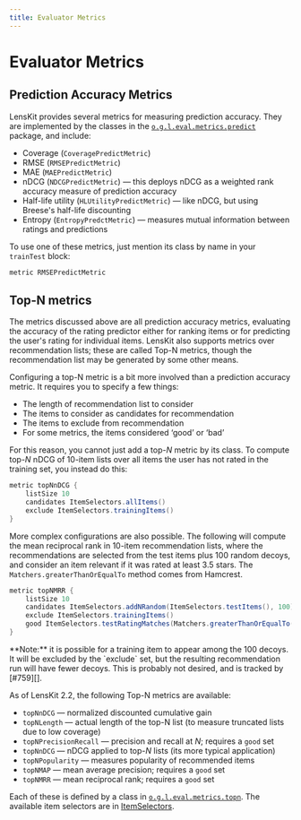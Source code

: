 ```yaml
---
title: Evaluator Metrics
---
```


# Evaluator Metrics

## Prediction Accuracy Metrics

[predict]: /apidocs/org/grouplens/lenskit/eval/metrics/predict/package-summary.html

LensKit provides several metrics for measuring prediction accuracy. They are implemented by the classes in the [`o.g.l.eval.metrics.predict`][predict] package, and include:

- Coverage (`CoveragePredictMetric`)
- RMSE (`RMSEPredictMetric`)
- MAE (`MAEPredictMetric`)
- nDCG (`NDCGPredictMetric`) — this deploys nDCG as a weighted rank accuracy measure of prediction accuracy
- Half-life utility (`HLUtilityPredictMetric`) — like nDCG, but using Breese's half-life discounting
- Entropy (`EntropyPredctMetric`) — measures mutual information between ratings and predictions

To use one of these metrics, just mention its class by name in your `trainTest` block:

```groovy
metric RMSEPredictMetric
```

## Top-N metrics

The metrics discussed above are all prediction accuracy metrics, evaluating the accuracy of the rating predictor either for ranking items or for predicting the user's rating for individual items.  LensKit also supports metrics over recommendation lists; these are called Top-N metrics, though the recommendation list may be generated by some other means.

Configuring a top-N metric is a bit more involved than a prediction accuracy metric.  It requires you to specify a few things:

-   The length of recommendation list to consider
-   The items to consider as candidates for recommendation
-   The items to exclude from recommendation
-   For some metrics, the items considered ‘good’ or ‘bad’

For this reason, you cannot just add a top-*N* metric by its class.  To compute top-*N* nDCG of 10-item lists over all items the user has not rated in the training set, you instead do this:

~~~groovy
metric topNnDCG {
    listSize 10
    candidates ItemSelectors.allItems()
    exclude ItemSelectors.trainingItems()
}
~~~

More complex configurations are also possible.  The following will compute the mean reciprocal rank
in 10-item recommendation lists, where the recommendations are selected from the test items plus 100
random decoys, and consider an item relevant if it was rated at least 3.5 stars.  The `Matchers.greaterThanOrEqualTo` method comes from Hamcrest.

~~~groovy
metric topNMRR {
    listSize 10
    candidates ItemSelectors.addNRandom(ItemSelectors.testItems(), 100)
    exclude ItemSelectors.trainingItems()
    good ItemSelectors.testRatingMatches(Matchers.greaterThanOrEqualTo(3.5))
}
~~~

<div class="alert-box warning" markdown="1">
**Note:** it is possible for a training item to appear among the 100 decoys. It will be excluded by the `exclude` set, but the resulting recommendation run will have fewer decoys.  This is probably not desired, and is tracked by [#759][].
</div>

[#759]: https://github.com/lenskit/lenskit/issues/759

As of LensKit 2.2, the following Top-N metrics are available:

-   `topNnDCG` — normalized discounted cumulative gain
-   `topNLength` — actual length of the top-N list (to measure truncated lists due to low coverage)
-   `topNPrecisionRecall` — precision and recall at *N*; requires a `good` set
-   `topNnDCG` — nDCG applied to top-*N* lists (its more typical application)
-   `topNPopularity` — measures popularity of recommended items
-   `topNMAP` — mean average precision; requires a `good` set
-   `topNMRR` — mean reciprocal rank; requires a `good` set

Each of these is defined by a class in [`o.g.l.eval.metrics.topn`][topn].  The available item selectors are in [ItemSelectors][].

[topn]: /apidocs/org/grouplens/lenskit/eval/metrics/topn/package-summary.html
[ItemSelectors]: /apidocs/org/grouplens/lenskit/eval/metrics/topn/ItemSelectors.html
